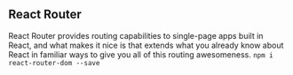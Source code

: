 ## React Router
React Router provides routing capabilities to single-page apps built in React, and what makes it nice is that extends what you already know about React in familiar ways to give you all of this routing awesomeness.
`npm i react-router-dom --save`
